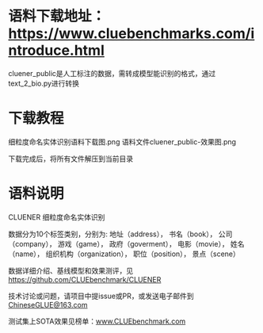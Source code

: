 
# 语料下载地址：https://www.cluebenchmarks.com/introduce.html
cluener_public是人工标注的数据，需转成模型能识别的格式，通过text_2_bio.py进行转换

# 下载教程
细粒度命名实体识别语料下载图.png
语料文件cluener_public-效果图.png

下载完成后，将所有文件解压到当前目录

# 语料说明
CLUENER 细粒度命名实体识别

数据分为10个标签类别，分别为: 
地址（address），
书名（book），
公司（company），
游戏（game），
政府（goverment），
电影（movie），
姓名（name），
组织机构（organization），
职位（position），
景点（scene）

数据详细介绍、基线模型和效果测评，见 https://github.com/CLUEbenchmark/CLUENER

技术讨论或问题，请项目中提issue或PR，或发送电子邮件到 ChineseGLUE@163.com

测试集上SOTA效果见榜单：www.CLUEbenchmark.com